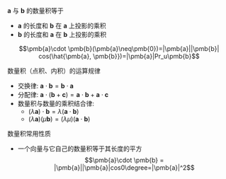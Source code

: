 &emsp;

$\pmb{a}$ 与 $\pmb{b}$ 的数量积等于
- $\pmb{a}$ 的长度和 $\pmb{b}$ 在 $\pmb{a}$ 上投影的乘积
- $\pmb{b}$ 的长度和 $\pmb{a}$ 在 $\pmb{b}$ 上投影的乘积

$$\pmb{a}\cdot \pmb{b}(\pmb{a}\neq\pmb{0})=|\pmb{a}||\pmb{b}| cos(\hat{\pmb{a}, \pmb{b}})=|\pmb{a}|Pr_u\pmb{b}$$


数量积（点积、内积）的运算规律
- 交换律: $\pmb{a}\cdot \pmb{b} = \pmb{b}\cdot \pmb{a}$
- 分配律: $\pmb{a}\cdot (\pmb{b}+\pmb{c})= \pmb{a}\cdot \pmb{b} + \pmb{a}\cdot \pmb{c}$
- 数量积与数量的乘积结合律:
  - $(\lambda \pmb{a})\cdot \pmb{b} = \lambda(\pmb{a}\cdot \pmb{b})$
  - $(\lambda \pmb{a})(\mu \pmb{b}) = (\lambda\mu)(\pmb{a}\cdot \pmb{b})$


数量积常用性质
- 一个向量与它自己的数量积等于其长度的平方
$$\pmb{a}\cdot \pmb{b} = |\pmb{a}||\pmb{a}|cos0\degree=|\pmb{a}|^2$$


